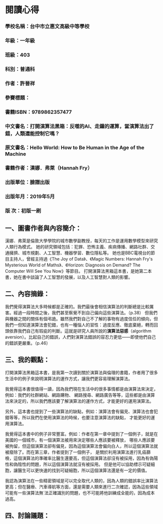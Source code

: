 # 閱讀心得
### 學校名稱：台中市立惠文高級中等學校
### 年級：一年級
### 班級：403
### 科別：普通科
### 作者：許晉祥
### 參賽標題：
### 書籍ISBN：9789862357477
### 中文書名：打開演算法黑箱：反噬的AI、走鐘的運算，當演算法出了錯，人類還能控制它嗎？
### 原文書名：Hello World: How to Be Human in the Age of the Machine
### 書籍作者：漢娜．弗萊（Hannah Fry）
### 出版單位：臉譜出版
### 出版年月：2019年5月
### 版   次：初版一刷

## 一、圖書作者與內容簡介：
漢娜．弗萊是倫敦大學學院的城市數學副教授，每天的工作是運用數學模型來研究人類行為模式。
她的研究領域包括：犯罪、恐怖主義、疾病傳播、網路社群、交通擁擠、城市規劃、人工智慧、機器學習、數位隱私等。
她也是BBC電視台的節目主持人，曾經主持過《The Joy of Data》、《Magic Numbers: Hannah Fry's Mysterious World of Maths》、《Horizon: Diagnosis on Demand? The Computer Will See You Now》等節目。
打開演算法黑箱這本書，是她第二本書，她在書中談論了人工智慧的發展，以及人工智慧對人類的影響。


## 二、內容摘錄：
我們覺得演算法大多時候都是正確的。我們最後會相信演算法的判斷總是比較厲害。經過一段時間之後，我們甚至察覺不到自己偏向這些演算法。（p.38）
但我們與機器之間的關係有個弔詭。雖然我們對自己不了解的事物有過度信任的傾向，但我們一但知道演算法會犯錯，也有一種惱人的習性：過度反應、徹底棄絕，轉而回頭依靠我們自己有瑕疵的判斷。這就是研究人員所說的**演算法惡感**（algorithm aversion）。比起自己的錯誤，人們對演算法錯誤的容忍力更低——即使他們自己的錯誤更嚴重。（p.46）


## 三、我的觀點：
打開演算法黑箱這本書，是我第一次讀到關於演算法與倫理的書籍，作者用了很多生活中的例子來說明演算法的運作方式，讓我們更容易理解演算法。

我覺得這本書很值得一讀，因為我們現在生活中的很多事情都是由演算法來決定，例如：我們的社群網站、網路購物、
網路搜尋、網路廣告等等，這些都是由演算法來決定的，所以我們應該要了解演算法的運作方式，才能更好的運用演算法。

另外，這本書也提到了一些演算法的缺點，例如：演算法會有偏見、演算法也會犯錯等等，所以我們在使用演算法的時候，也要注意演算法的缺點，
才能更好的運用演算法。

我覺得這本書中的例子非常豐富。例如：作者在第一章中提到了一個例子，就是在美國的一個城市，有一個演算法被用來決定哪些人應該要被釋放，
哪些人應該要被拘留，但這個演算法卻有偏見，因為這個演算法會偏向白人，所以這個演算法就被廢除了。而在第三章，作者提到了一個例子，
是關於利用演算法進行乳癌篩檢，這個演算法的準確率比醫生還要高，但這個演算法卻沒有被採用，因為有偽陽性和偽陰性的問題，所以這個演算法就沒有被採用。
但是他可以協助標示可疑細胞，讓醫生可以更快速的找到可疑細胞，所以這個演算法還是有一定的價值。

我認為演算法在一些精密領域是可以完全取代人類的，因為人類的錯誤率比演算法更高；但在醫療、汽車導航等方面，還是需要人類來進行二次確認，因為這些領域可能有一些演算法無˙法正確識別的問題，也不可能將他訓練成全能的，因為成本過高。


## 四、討論議題：
